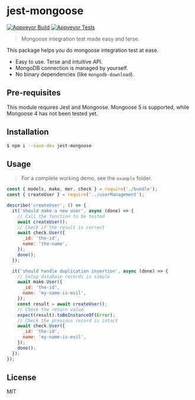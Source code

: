 # jest-mongoose

[![Appveyor Build](https://img.shields.io/appveyor/build/b1f6c1c4/jest-mongoose?style=flat-square)](https://ci.appveyor.com/project/b1f6c1c4/jest-mongoose)
[![Appveyor Tests](https://img.shields.io/appveyor/tests/b1f6c1c4/jest-mongoose?style=flat-square)](https://ci.appveyor.com/project/b1f6c1c4/jest-mongoose/build/tests)

> Mongoose integration test made easy and terse.

This package helps you do mongoose integration test at ease.

* Easy to use. Terse and intuitive API.
* MongoDB connection is managed by yourself.
* No binary dependencies (like `mongodb-download`).

## Pre-requisites

This module requires Jest and Mongoose. Mongoose 5 is supported, while Mongoose 4 has not been tested yet.

## Installation

```sh
$ npm i --save-dev jest-mongoose
```
## Usage

> For a complete working demo, see the `example` folder.

```js
const { models, make, mer, check } = require('./bundle');
const { createUser } = require('../userManagement');

describe('createUser', () => {
  it('should make a new user', async (done) => {
    // Call the function to be tested
    await createUser();
    // Check if the result is correct
    await check.User({
      _id: 'the-id',
      name: 'the-name',
    });
    done();
  });

  it('should handle duplication insertion', async (done) => {
    // Setup database records is simple
    await make.User({
      _id: 'the-id',
      name: 'my-name-is-evil',
    });
    const result = await createUser();
    // Check the return value
    expect(result).toBeInstanceOf(Error);
    // Check the previous record is intact
    await check.User({
      _id: 'the-id',
      name: 'my-name-is-evil',
    });
    done();
  });
});
```

## License

MIT
